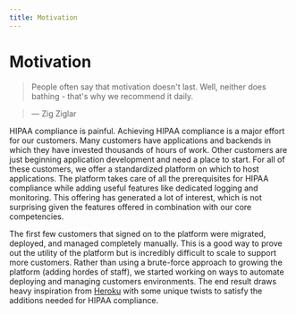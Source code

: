 ```yaml
---
title: Motivation
---
```


# Motivation

> People often say that motivation doesn't last. Well, neither does bathing - that's why we recommend it daily.

> — Zig Ziglar

HIPAA compliance is painful. Achieving HIPAA compliance is a major effort for our customers. Many customers have applications and backends in which they have invested thousands of hours of work. Other customers are just beginning application development and need a place to start. For all of these customers, we offer a standardized platform on which to host applications. The platform takes care of all the prerequisites for HIPAA compliance while adding useful features like dedicated logging and monitoring. This offering has generated a lot of interest, which is not surprising given the features offered in combination with our core competencies.

The first few customers that signed on to the platform were migrated, deployed, and managed completely manually. This is a good way to prove out the utility of the platform but is incredibly difficult to scale to support more customers. Rather than using a brute-force approach to growing the platform (adding hordes of staff), we started working on ways to automate deploying and managing customers environments. The end result draws heavy inspiration from [Heroku](http://www.heroku.com) with some unique twists to satisfy the additions needed for HIPAA compliance.
